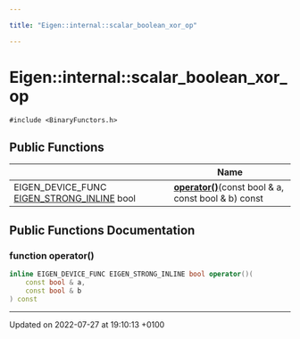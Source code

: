 ```yaml
---

title: "Eigen::internal::scalar_boolean_xor_op"

---
```


# Eigen::internal::scalar_boolean_xor_op






`#include <BinaryFunctors.h>`

## Public Functions

|                | Name           |
| -------------- | -------------- |
| EIGEN_DEVICE_FUNC <a href="http://example.org/files/macros_8h/#define-eigen-strong-inline">EIGEN_STRONG_INLINE</a> bool | **[operator()](http://example.org/classes/structeigen_1_1internal_1_1scalar__boolean__xor__op/#function-operator())**(const bool & a, const bool & b) const |

## Public Functions Documentation

### function operator()

```cpp
inline EIGEN_DEVICE_FUNC EIGEN_STRONG_INLINE bool operator()(
    const bool & a,
    const bool & b
) const
```


-------------------------------

Updated on 2022-07-27 at 19:10:13 +0100